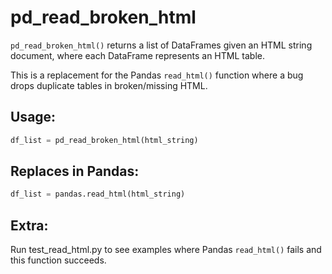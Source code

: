# pd_read_broken_html
```pd_read_broken_html()``` returns a list of DataFrames given an HTML string document, where each DataFrame represents an HTML table.

This is a replacement for the Pandas ```read_html()``` function where a bug drops duplicate tables in broken/missing HTML.
## Usage:
```python
df_list = pd_read_broken_html(html_string)
```
## Replaces in Pandas:
```python
df_list = pandas.read_html(html_string)
```
## Extra:
Run test_read_html.py to see examples where Pandas ```read_html()``` fails and this function succeeds.

